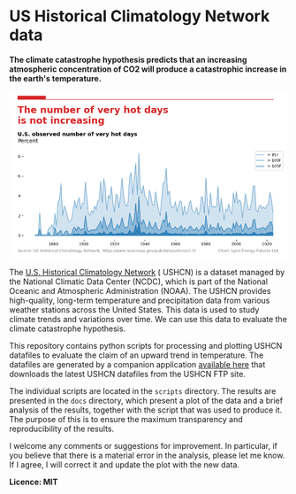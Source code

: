 # US Historical Climatology Network data

**The climate catastrophe hypothesis predicts that an increasing atmospheric concentration of
CO2 will produce a catastrophic increase in the earth's temperature.**

![USHCN data](docs/images/are_hotter_days_increasing.png)

The [U.S. Historical Climatology Network](https://www.ncei.noaa.gov/products/land-based-station/us-historical-climatology-network#:~:text=U.S.%20Historical%20Climatology%20Network%20(USHCN)%20data%20are%20used%20to%20quantify,of%20long%2Dterm%20COOP%20stations) (
USHCN) is a dataset managed by the National
Climatic Data Center (NCDC), which is part of the National Oceanic and Atmospheric
Administration (NOAA). The USHCN provides high-quality, long-term temperature and
precipitation data from various weather stations across the United States. This data
is used to study climate trends and variations over time. We can use this data to evaluate the
climate catastrophe hypothesis.

This repository contains python scripts for processing and plotting USHCN datafiles
to evaluate the claim of an upward trend in temperature. The datafiles are generated by
a companion application [available here](https://crates.io/crates/ushcn) that downloads the latest USHCN datafiles
from the USHCN FTP site.

The individual scripts are located in the `scripts` directory. The results are presented in
the `docs` directory, which present a plot of the data and a brief analysis of the results, together
with the script that was used to produce it. The purpose of this is to ensure the maximum transparency
and reproducibility of the results.

I welcome any comments or suggestions for improvement. In particular, if you believe that there is
a material error in the analysis, please let me know. If I agree, I will correct it and update the plot
with the new data.

**Licence: MIT**

